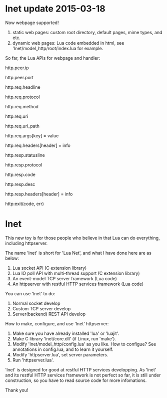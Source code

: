 # lnet update 2015-03-18
Now webpage supported!

1. static web pages: custom root directory, default pages, mime types, and etc.
2. dynamic web pages: Lua code embedded in html, see 'lnet/model_http/root/index.lua for example.

So far, the Lua APIs for webpage and handler:

http.peer.ip

http.peer.port

http.req.headline

http.req.protocol

http.req.method

http.req.uri

http.req.uri_path

http.req.args[key] = value

http.req.headers[header] = info

http.resp.statusline

http.resp.protocol

http.resp.code

http.resp.desc

http.resp.headers[header] = info

http:exit(code, err)

# lnet
This new toy is for those people who believe in that Lua can do everything, including httpserver.

The name 'lnet' is short for 'Lua Net', and what I have done here are as below:

1. Lua socket API (C extension library)
2. Lua IO poll API with multi-thread support (C extension library)
3. An event-model TCP server framework (Lua code)
4. An httpserver with restful HTTP services framework (Lua code)

You can use 'lnet' to do:

1. Normal socket develop
2. Custom TCP server develop
3. Server(backend) REST API develop

How to make, configure, and use 'lnet' httpserver:

1. Make sure you have already installed 'lua' or 'luajit'.
2. Make C library 'lnet/core.dll' (if Linux, run 'make').
3. Modify 'lnet/model_http/config.lua' as you like. How to configue? See annotations in config.lua, and to learn it yourself.
4. Modify 'httpserver.lua', set server parameters.
5. Run 'httpserver.lua'.

'lnet' is designed for good at restful HTTP services developping. As 'lnet' and its restful HTTP services framework is not perfect so far, it is still under construction, so you have to read source code for more infomations.

Thank you!
